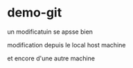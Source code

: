 # demo-git

un modificatuin se apsse bien

modification depuis le local host machine

 et encore d'une autre machine
